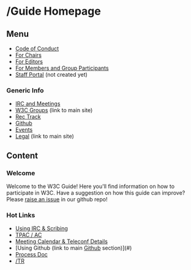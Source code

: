 # /Guide Homepage
## Menu
* [Code of Conduct](code_of_conduct.md)
* [For Chairs](chairs/index.md)
* [For Editors](editors/index.md)
* [For Members and Group Participants](participants/index.md)
* [Staff Portal](#) (not created yet)

### Generic Info
* [IRC and Meetings](irc_meetings.md)
* [W3C Groups](https://www.w3.org/Consortium/activities) (link to main site)
* [Rec Track](rectrack/index.md)
* [Github](github/index.md)
* [Events](events.md)
* [Legal](legal.md) (link to main site)

## Content
### Welcome
Welcome to the W3C Guide! Here you'll find information on how to participate in W3C. Have a suggestion on how this guide can improve? Please [raise an issue](#) in our github repo!

### Hot Links
* [Using IRC & Scribing](#)
* [TPAC / AC](#)
* [Meeting Calendar & Teleconf Details](#)
* [Using Github (link to main [Github](#github) section)](#)
* [Process Doc](#)
* [/TR](#)

